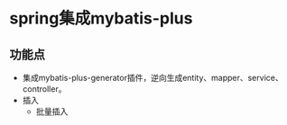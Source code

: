 # spring集成mybatis-plus
## 功能点
- 集成mybatis-plus-generator插件，逆向生成entity、mapper、service、controller。
- 插入
  - 批量插入
